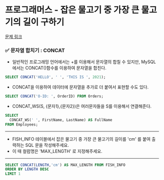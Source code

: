 # 프로그래머스 - 잡은 물고기 중 가장 큰 물고기의 길이 구하기

[문제 링크](https://school.programmers.co.kr/learn/courses/30/lessons/298515)

### ✅ 문자열 합치기 : CONCAT

- 일반적인 프로그래밍 언어에서는 +를 이용해서 문자열의 합칠 수 있지만, MySQL에서는 CONCAT()함수를 이용하여 문자열을 합친다.

```SQL
SELECT CONCAT('HELLO', ' ', 'THIS IS ', 2021);
```

- CONCAT을 이용하여 데이터에 문자열을 추가로 더 붙여서 표현할 수도 있다.

```SQL
SELECT CONCAT('O-ID: ', OrderID) FROM Orders;
```

- CONCAT_WS(S, {문자1},{문자2})은 여러문자들을 S를 이용해서 연결해준다.

```SQL
SELECT
  CONCAT_WS(' ', FirstName, LastName) AS FullName
FROM Employees;
```

---

- FISH_INFO 테이블에서 잡은 물고기 중 가장 큰 물고기의 길이를 'cm' 를 붙여 출력하는 SQL 문을 작성해주세요.
- 이 때 컬럼명은 'MAX_LENGTH' 로 지정해주세요.

---

```sql
SELECT CONCAT(LENGTH,'cm') AS MAX_LENGTH FROM FISH_INFO
ORDER BY LENGTH DESC
LIMIT 1
```
